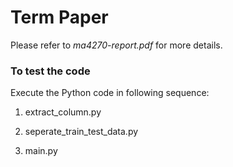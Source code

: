 # Term Paper

Please refer to _ma4270-report.pdf_ for more details.

### To test the code

Execute the Python code in following sequence:

1. extract_column.py

2. seperate_train_test_data.py

3. main.py